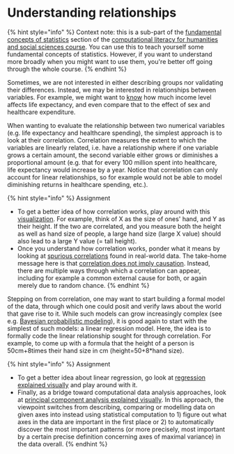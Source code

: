 # Understanding relationships

{% hint style="info" %}
Context note: this is a sub-part of the [fundamental concepts of statistics](./) section of the [computational literacy for humanities and social sciences course](../). You can use this to teach yourself some fundamental concepts of statistics. However, if you want to understand more broadly when you might want to use them, you're better off going through the whole course.
{% endhint %}

Sometimes, we are not interested in either describing groups nor validating their differences. Instead, we may be interested in relationships between variables. For example, we might want to [know](https://ourworldindata.org/life-expectancy#what-drives-improvements-in-life-expectancy) how much income level affects life expectancy, and even compare that to the effect of sex and healthcare expenditure.&#x20;

When wanting to evaluate the relationship between two numerical variables (e.g. life expectancy and healthcare spending), the simplest approach is to look at their correlation. Correlation measures the extent to which the variables are linearly related, i.e. have a relationship where if one variable grows a certain amount, the second variable either grows or diminishes a proportional amount (e.g. that for every 100 million spent into healthcare, life expectancy would increase by a year. Notice that correlation can only account for linear relationships, so for example would not be able to model diminishing returns in healthcare spending, etc.).

{% hint style="info" %}
Assignment

* To get a better idea of how correlation works, play around with this [visualization](https://rpsychologist.com/correlation/). For example, think of X as the size of ones' hand, and Y as their height. If the two are correlated, and you measure both the height as well as hand size of people, a large hand size (large X value) should also lead to a large Y value (= tall height).
* Once you understand how correlation works, ponder what it means by looking at [spurious correlations](https://www.tylervigen.com/spurious-correlations) found in real-world data. The take-home message here is that [correlation does not imply causation](https://en.wikipedia.org/wiki/Correlation\_does\_not\_imply\_causation). Instead, there are multiple ways through which a correlation can appear, including for example a common external cause for both, or again merely due to random chance.
{% endhint %}

Stepping on from correlation, one may want to start building a formal model of the data, through which one could posit and verify laws about the world that gave rise to it. While such models can grow increasingly complex (see e.g. [Bayesian probabilistic modeling](https://doi.org/10.1038/s43586-020-00001-2)), it is good again to start with the simplest of such models: a linear regression model. Here, the idea is to formally code the linear relationship sought for through correlation. For example, to come up with a formula that the height of a person is 50cm+8times their hand size in cm (height=50+8\*hand size).&#x20;

{% hint style="info" %}
Assignment

* To get a better idea about linear regression, go look at [regression explained visually](https://setosa.io/ev/ordinary-least-squares-regression/) and play around with it.
* Finally, as a bridge toward computational data analysis approaches, look at [principal component analysis explained visually](https://setosa.io/ev/principal-component-analysis/). In this approach, the viewpoint switches from describing, comparing or modelling data on given axes into instead using statistical computation to 1) figure out what axes in the data are important in the first place or 2) to automatically discover the most important patterns (or more precisely, most important by a certain precise definition concerning axes of maximal variance) in the data overall.
{% endhint %}

